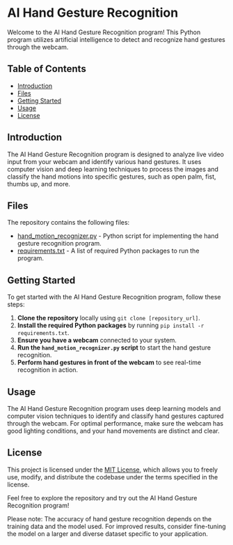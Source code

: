 
# AI Hand Gesture Recognition

Welcome to the AI Hand Gesture Recognition program! This Python program utilizes artificial intelligence to detect and recognize hand gestures through the webcam.

## Table of Contents
- [Introduction](#introduction)
- [Files](#files)
- [Getting Started](#getting-started)
- [Usage](#usage)
- [License](#license)

## Introduction

The AI Hand Gesture Recognition program is designed to analyze live video input from your webcam and identify various hand gestures. It uses computer vision and deep learning techniques to process the images and classify the hand motions into specific gestures, such as open palm, fist, thumbs up, and more.

## Files

The repository contains the following files:

- [hand_motion_recognizer.py](hand_motion_recognizer.py) - Python script for implementing the hand gesture recognition program.
- [requirements.txt](requirements.txt) - A list of required Python packages to run the program.

## Getting Started

To get started with the AI Hand Gesture Recognition program, follow these steps:

1. **Clone the repository** locally using `git clone [repository_url]`.
2. **Install the required Python packages** by running `pip install -r requirements.txt`.
3. **Ensure you have a webcam** connected to your system.
4. **Run the `hand_motion_recognizer.py` script** to start the hand gesture recognition.
5. **Perform hand gestures in front of the webcam** to see real-time recognition in action.

## Usage

The AI Hand Gesture Recognition program uses deep learning models and computer vision techniques to identify and classify hand gestures captured through the webcam. For optimal performance, make sure the webcam has good lighting conditions, and your hand movements are distinct and clear.

## License

This project is licensed under the [MIT License](LICENSE), which allows you to freely use, modify, and distribute the codebase under the terms specified in the license.

Feel free to explore the repository and try out the AI Hand Gesture Recognition program!

Please note: The accuracy of hand gesture recognition depends on the training data and the model used. For improved results, consider fine-tuning the model on a larger and diverse dataset specific to your application.
